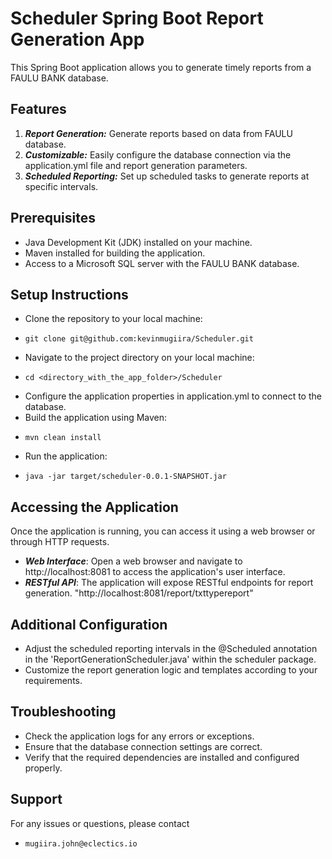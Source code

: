 # Scheduler Spring Boot Report Generation App

This Spring Boot application allows you to generate timely reports from a FAULU BANK database.

## Features
1. **_Report Generation:_** Generate reports based on data from FAULU database.
2. **_Customizable:_** Easily configure the database connection via the application.yml file and report generation parameters.
3. **_Scheduled Reporting:_** Set up scheduled tasks to generate reports at specific intervals.

## Prerequisites
* Java Development Kit (JDK) installed on your machine.
* Maven installed for building the application.
* Access to a Microsoft SQL server with the FAULU BANK database.

## Setup Instructions
* Clone the repository to your local machine:
*     git clone git@github.com:kevinmugiira/Scheduler.git
* Navigate to the project directory on your local machine:
*     cd <directory_with_the_app_folder>/Scheduler
* Configure the application properties in application.yml to connect to the database.
* Build the application using Maven: 
*     mvn clean install
* Run the application:
*     java -jar target/scheduler-0.0.1-SNAPSHOT.jar 
     

## Accessing the Application
Once the application is running, you can access it using a web browser or through HTTP requests.

* **_Web Interface_**: Open a web browser and navigate to http://localhost:8081 to access the application's user interface.
* **_RESTful API_**: The application will expose RESTful endpoints for report generation. "http://localhost:8081/report/txttypereport"

## Additional Configuration
* Adjust the scheduled reporting intervals in the @Scheduled annotation in the 'ReportGenerationScheduler.java' within the scheduler package.
* Customize the report generation logic and templates according to your requirements.

## Troubleshooting
* Check the application logs for any errors or exceptions.
* Ensure that the database connection settings are correct.
* Verify that the required dependencies are installed and configured properly.


## Support
For any issues or questions, please contact 
*     mugiira.john@eclectics.io
